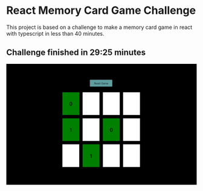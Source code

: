 # React Memory Card Game Challenge

This project is based on a challenge to make a memory card game in react with typescript in less than 40 minutes.

## Challenge finished in 29:25 minutes

![MemoryGamePhoto](src/images/image.png)
